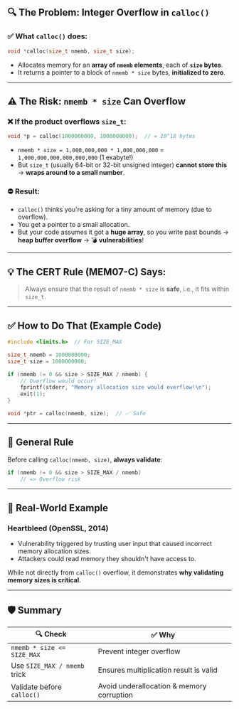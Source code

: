 
## 🔍 The Problem: Integer Overflow in `calloc()`

### ✅ What `calloc()` does:

```c
void *calloc(size_t nmemb, size_t size);
```

* Allocates memory for an **array of `nmemb` elements**, each of **`size` bytes**.
* It returns a pointer to a block of `nmemb * size` bytes, **initialized to zero**.

---

## ⚠️ The Risk: `nmemb * size` Can Overflow

### ❌ If the product overflows `size_t`:

```c
void *p = calloc(1000000000, 1000000000);  // = 10^18 bytes
```

* `nmemb * size = 1,000,000,000 * 1,000,000,000` = `1,000,000,000,000,000,000` (1 exabyte!)
* But `size_t` (usually 64-bit or 32-bit unsigned integer) **cannot store this** → **wraps around to a small number**.

### ⛔ Result:

* `calloc()` thinks you're asking for a tiny amount of memory (due to overflow).
* You get a pointer to a small allocation.
* But your code assumes it got a **huge array**, so you write past bounds → **heap buffer overflow** → 💣 **vulnerabilities**!

---

## 💡 The CERT Rule (MEM07-C) Says:

> Always ensure that the result of `nmemb * size` is **safe**, i.e., it fits within `size_t`.

---

## ✅ How to Do That (Example Code)

```c
#include <limits.h>  // For SIZE_MAX

size_t nmemb = 1000000000;
size_t size = 1000000000;

if (nmemb != 0 && size > SIZE_MAX / nmemb) {
    // Overflow would occur!
    fprintf(stderr, "Memory allocation size would overflow!\n");
    exit(1);
}

void *ptr = calloc(nmemb, size);  // ✅ Safe
```

---

## 📌 General Rule

Before calling `calloc(nmemb, size)`, **always validate**:

```c
if (nmemb != 0 && size > SIZE_MAX / nmemb)
    // => Overflow risk
```

---

## 🧠 Real-World Example

### Heartbleed (OpenSSL, 2014)

* Vulnerability triggered by trusting user input that caused incorrect memory allocation sizes.
* Attackers could read memory they shouldn't have access to.

While not directly from `calloc()` overflow, it demonstrates **why validating memory sizes is critical**.

---

## 🛡️ Summary

| 🔍 Check                     | ✅ Why                                     |
| ---------------------------- | ----------------------------------------- |
| `nmemb * size <= SIZE_MAX`   | Prevent integer overflow                  |
| Use `SIZE_MAX / nmemb` trick | Ensures multiplication result is valid    |
| Validate before `calloc()`   | Avoid underallocation & memory corruption |


